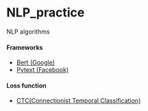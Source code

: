 # NLP_practice
NLP algorithms


#### Frameworks
- [Bert (Google)](https://github.com/google-research/bert)
- [Pytext (Facebook)](https://github.com/facebookresearch/pytext)



#### Loss function
- [CTC(Connectionist Temporal Classification)](https://distill.pub/2017/ctc/)
